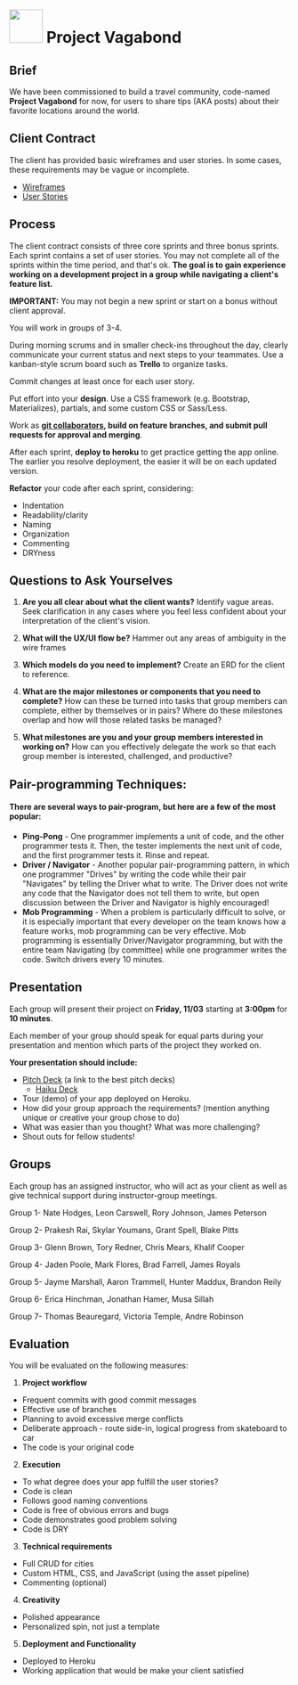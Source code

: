 # <img src="https://cloud.githubusercontent.com/assets/7833470/10899314/63829980-8188-11e5-8cdd-4ded5bcb6e36.png" height="60"> Project Vagabond


## Brief

We have been commissioned to build a travel community, code-named **Project Vagabond** for now, for users to share tips (AKA posts) about their favorite locations around the world.


## Client Contract

The client has provided basic wireframes and user stories. In some cases, these requirements may be vague or incomplete.

* [Wireframes](./wireframes.png)
* [User Stories](./user-stories.md)


## Process

The client contract consists of three core sprints and three bonus sprints. Each sprint contains a set of user stories. You may not complete all of the sprints within the time period, and that's ok. **The goal is to gain experience working on a development project in a group while navigating a client's feature list.**

**IMPORTANT:** You may not begin a new sprint or start on a bonus without client approval.

You will work in groups of 3-4.

During morning scrums and in smaller check-ins throughout the day, clearly communicate your current status and next steps to your teammates. Use a kanban-style scrum board such as **Trello** to organize tasks.

Commit changes at least once for each user story.

Put effort into your **design**. Use a CSS framework (e.g. Bootstrap, Materializes), partials, and some custom CSS or Sass/Less.

Work as **[git collaborators](./git-collaboration-workflow.md), build on feature branches, and submit pull requests for approval and merging**.

After each sprint, **deploy to heroku** to get practice getting the app online. The earlier you resolve deployment, the easier it will be on each updated version.

**Refactor** your code after each sprint, considering:

* Indentation
* Readability/clarity
* Naming
* Organization
* Commenting
* DRYness


## Questions to Ask Yourselves

1. **Are you all clear about what the client wants?** Identify vague areas. Seek clarification in any cases where you feel less confident about your interpretation of the client's vision.

2. **What will the UX/UI flow be?** Hammer out any areas of ambiguity in the wire frames

3. **Which models do you need to implement?** Create an ERD for the client to reference.

4. **What are the major milestones or components that you need to complete?** How can these be turned into tasks that group members can complete, either by themselves or in pairs? Where do these milestones overlap and how will those related tasks be managed?

5. **What milestones are you and your group members interested in working on?** How can you effectively delegate the work so that each group member is interested, challenged, and productive?

## Pair-programming Techniques:
#### There are several ways to pair-program, but here are a few of the most popular:

* **Ping-Pong** - One programmer implements a unit of code, and the other programmer 
tests it. Then, the tester implements the next unit of code, and the first 
programmer tests it. Rinse and repeat.
* **Driver / Navigator** - Another popular pair-programming pattern, in which one 
programmer "Drives" by writing the code while their pair "Navigates" by telling 
the Driver what to write. The Driver does not write any code that the Navigator 
does not tell them to write, but open discussion between the Driver and Navigator 
is highly encouraged!
* **Mob Programming** - When a problem is particularly difficult to solve, or it is 
especially important that every developer on the team knows how a feature works, 
mob programming can be very effective. Mob programming is essentially Driver/Navigator 
programming, but with the entire team Navigating (by committee) while one programmer 
writes the code. Switch drivers every 10 minutes.

## Presentation

Each group will present their project on **Friday, 11/03** starting at **3:00pm** for **10 minutes**.

Each member of your group should speak for equal parts during your presentation and mention which parts of the project they worked on.

**Your presentation should include:**

* [Pitch Deck](http://bestpitchdecks.com/) (a link to the best pitch decks)
  * [Haiku Deck](https://www.haikudeck.com/)
* Tour (demo) of your app deployed on Heroku.
* How did your group approach the requirements? (mention anything unique or creative your group chose to do)
* What was easier than you thought? What was more challenging?
* Shout outs for fellow students!

## Groups

Each group has an assigned instructor, who will act as your client as well as give technical support during instructor-group meetings.

Group 1- Nate Hodges, Leon Carswell, Rory Johnson, James Peterson

Group 2- Prakesh Rai,  Skylar Youmans, Grant Spell, Blake Pitts

Group 3- Glenn Brown, Tory Redner, Chris Mears, Khalif Cooper

Group 4- Jaden Poole, Mark Flores, Brad Farrell,  James Royals

Group 5- Jayme Marshall, Aaron Trammell, Hunter Maddux, Brandon Reily 

Group 6- Erica Hinchman, Jonathan Hamer, Musa Sillah

Group 7- Thomas Beauregard, Victoria Temple, Andre Robinson

## Evaluation

You will be evaluated on the following measures:

1. **Project workflow**
  - Frequent commits with good commit messages
  - Effective use of branches
  - Planning to avoid excessive merge conflicts
  - Deliberate approach - route side-in, logical progress from skateboard to car
  - The code is your original code
2. **Execution**
  - To what degree does your app fulfill the user stories?
  - Code is clean
  - Follows good naming conventions
  - Code is free of obvious errors and bugs
  - Code demonstrates good problem solving
  - Code is DRY
3. **Technical requirements**
  - Full CRUD for cities
  - Custom HTML, CSS, and JavaScript (using the asset pipeline)
  - Commenting (optional)
4. **Creativity**
  - Polished appearance
  - Personalized spin, not just a template
5. **Deployment and Functionality**
  - Deployed to Heroku
  - Working application that would be make your client satisfied

